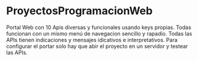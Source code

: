 # ProyectosProgramacionWeb
Portal Web con 10 Apis diversas y funcionales usando keys propias.
Todas funcionan con un mismo menú de navegacion sencillo y rapadio.
Todas las APIs tienen indicaciones y mensajes idicativos e interpretativos.
Para configurar el portar solo hay que abir el proyecto en un servidor y testear las APIs.
